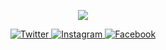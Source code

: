 <p align="center">
  <img src="https://steamuserimages-a.akamaihd.net/ugc/1264897514198371338/5FEB654C746D7673E6A70A9FBE06F5ACE6FBFB6D/?imw=637&imh=358&ima=fit&impolicy=Letterbox&imcolor=%23000000&letterbox=true">
</p>

<p align="center">
  <a href="https://twitter.com/xsannna_" target="_blank">
    <img src="https://img.shields.io/badge/twitter-%231DA1F2.svg?&style=for-the-badge&logo=twitter&logoColor=white&color=071A2C" alt="Twitter"/>
  </a>
  <a href="https://instagram.com/xvinnnnnx" target="_blank">
    <img src="https://img.shields.io/badge/instagram-%23E4405F.svg?&style=for-the-badge&logo=instagram&logoColor=white&color=071A2C" alt="Instagram"/>
  </a>
  </a>
  <a href="https://www.facebook.com/sannn.id" target="_blank">
    <img src="https://img.shields.io/badge/facebook-%231877F2.svg?&style=for-the-badge&logo=facebook&logoColor=white&color=071A2C" alt="Facebook"/>
  </a>
</p>
